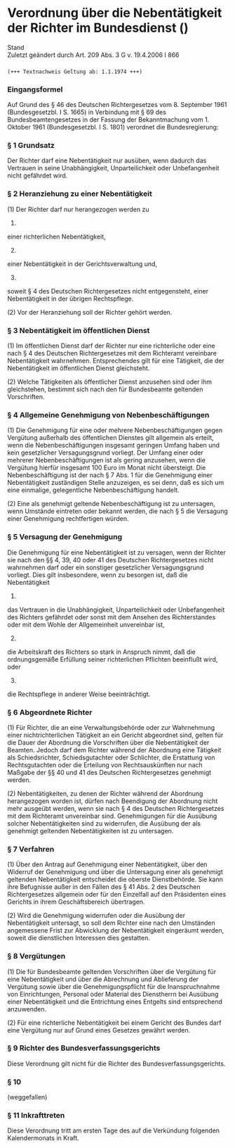 Verordnung über die Nebentätigkeit der Richter im Bundesdienst ()
=================================================================

Stand  
Zuletzt geändert durch Art. 209 Abs. 3 G v. 19.4.2006 I 866

### 

```
(+++ Textnachweis Geltung ab: 1.1.1974 +++)
```

### Eingangsformel

Auf Grund des § 46 des Deutschen Richtergesetzes vom 8. September 1961 (Bundesgesetzbl. I S. 1665) in Verbindung mit § 69 des Bundesbeamtengesetzes in der Fassung der Bekanntmachung vom 1. Oktober 1961 (Bundesgesetzbl. I S. 1801) verordnet die Bundesregierung:

### § 1 Grundsatz

Der Richter darf eine Nebentätigkeit nur ausüben, wenn dadurch das Vertrauen in seine Unabhängigkeit, Unparteilichkeit oder Unbefangenheit nicht gefährdet wird.

### § 2 Heranziehung zu einer Nebentätigkeit

(1) Der Richter darf nur herangezogen werden zu

1.  
einer richterlichen Nebentätigkeit,

2.  
einer Nebentätigkeit in der Gerichtsverwaltung und,

3.  
soweit § 4 des Deutschen Richtergesetzes nicht entgegensteht, einer Nebentätigkeit in der übrigen Rechtspflege.

(2) Vor der Heranziehung soll der Richter gehört werden.

### § 3 Nebentätigkeit im öffentlichen Dienst

(1) Im öffentlichen Dienst darf der Richter nur eine richterliche oder eine nach § 4 des Deutschen Richtergesetzes mit dem Richteramt vereinbare Nebentätigkeit wahrnehmen. Entsprechendes gilt für eine Tätigkeit, die der Nebentätigkeit im öffentlichen Dienst gleichsteht.

(2) Welche Tätigkeiten als öffentlicher Dienst anzusehen sind oder ihm gleichstehen, bestimmt sich nach den für Bundesbeamte geltenden Vorschriften.

### § 4 Allgemeine Genehmigung von Nebenbeschäftigungen

(1) Die Genehmigung für eine oder mehrere Nebenbeschäftigungen gegen Vergütung außerhalb des öffentlichen Dienstes gilt allgemein als erteilt, wenn die Nebenbeschäftigungen insgesamt geringen Umfang haben und kein gesetzlicher Versagungsgrund vorliegt. Der Umfang einer oder mehrerer Nebenbeschäftigungen ist als gering anzusehen, wenn die Vergütung hierfür insgesamt 100 Euro im Monat nicht übersteigt. Die Nebenbeschäftigung ist der nach § 7 Abs. 1 für die Genehmigung einer Nebentätigkeit zuständigen Stelle anzuzeigen, es sei denn, daß es sich um eine einmalige, gelegentliche Nebenbeschäftigung handelt.

(2) Eine als genehmigt geltende Nebenbeschäftigung ist zu untersagen, wenn Umstände eintreten oder bekannt werden, die nach § 5 die Versagung einer Genehmigung rechtfertigen würden.

### § 5 Versagung der Genehmigung

Die Genehmigung für eine Nebentätigkeit ist zu versagen, wenn der Richter sie nach den §§ 4, 39, 40 oder 41 des Deutschen Richtergesetzes nicht wahrnehmen darf oder ein sonstiger gesetzlicher Versagungsgrund vorliegt. Dies gilt insbesondere, wenn zu besorgen ist, daß die Nebentätigkeit

1.  
das Vertrauen in die Unabhängigkeit, Unparteilichkeit oder Unbefangenheit des Richters gefährdet oder sonst mit dem Ansehen des Richterstandes oder mit dem Wohle der Allgemeinheit unvereinbar ist,

2.  
die Arbeitskraft des Richters so stark in Anspruch nimmt, daß die ordnungsgemäße Erfüllung seiner richterlichen Pflichten beeinflußt wird, oder

3.  
die Rechtspflege in anderer Weise beeinträchtigt.

### § 6 Abgeordnete Richter

(1) Für Richter, die an eine Verwaltungsbehörde oder zur Wahrnehmung einer nichtrichterlichen Tätigkeit an ein Gericht abgeordnet sind, gelten für die Dauer der Abordnung die Vorschriften über die Nebentätigkeit der Beamten. Jedoch darf dem Richter während der Abordnung eine Tätigkeit als Schiedsrichter, Schiedsgutachter oder Schlichter, die Erstattung von Rechtsgutachten oder die Erteilung von Rechtsauskünften nur nach Maßgabe der §§ 40 und 41 des Deutschen Richtergesetzes genehmigt werden.

(2) Nebentätigkeiten, zu denen der Richter während der Abordnung herangezogen worden ist, dürfen nach Beendigung der Abordnung nicht mehr ausgeübt werden, wenn sie nach § 4 des Deutschen Richtergesetzes mit dem Richteramt unvereinbar sind. Genehmigungen für die Ausübung solcher Nebentätigkeiten sind zu widerrufen, die Ausübung der als genehmigt geltenden Nebentätigkeiten ist zu untersagen.

### § 7 Verfahren

(1) Über den Antrag auf Genehmigung einer Nebentätigkeit, über den Widerruf der Genehmigung und über die Untersagung einer als genehmigt geltenden Nebentätigkeit entscheidet die oberste Dienstbehörde. Sie kann ihre Befugnisse außer in den Fällen des § 41 Abs. 2 des Deutschen Richtergesetzes allgemein oder für den Einzelfall auf den Präsidenten eines Gerichts in ihrem Geschäftsbereich übertragen.

(2) Wird die Genehmigung widerrufen oder die Ausübung der Nebentätigkeit untersagt, so soll dem Richter eine nach den Umständen angemessene Frist zur Abwicklung der Nebentätigkeit eingeräumt werden, soweit die dienstlichen Interessen dies gestatten.

### § 8 Vergütungen

(1) Die für Bundesbeamte geltenden Vorschriften über die Vergütung für eine Nebentätigkeit und über die Abrechnung und Ablieferung der Vergütung sowie über die Genehmigungspflicht für die Inanspruchnahme von Einrichtungen, Personal oder Material des Dienstherrn bei Ausübung einer Nebentätigkeit und die Entrichtung eines Entgelts sind entsprechend anzuwenden.

(2) Für eine richterliche Nebentätigkeit bei einem Gericht des Bundes darf eine Vergütung nur auf Grund eines Gesetzes gewährt werden.

### § 9 Richter des Bundesverfassungsgerichts

Diese Verordnung gilt nicht für die Richter des Bundesverfassungsgerichts.

### § 10

(weggefallen)

### § 11 Inkrafttreten

Diese Verordnung tritt am ersten Tage des auf die Verkündung folgenden Kalendermonats in Kraft.
